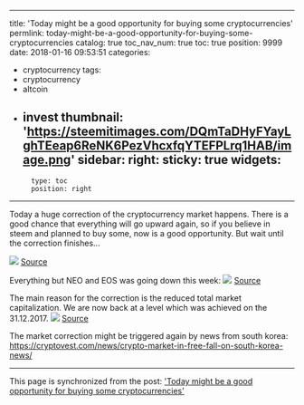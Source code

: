 
---
title: 'Today might be a good opportunity for buying some cryptocurrencies'
permlink: today-might-be-a-good-opportunity-for-buying-some-cryptocurrencies
catalog: true
toc_nav_num: true
toc: true
position: 9999
date: 2018-01-16 09:53:51
categories:
- cryptocurrency
tags:
- cryptocurrency
- altcoin
- invest
thumbnail: 'https://steemitimages.com/DQmTaDHyFYayLghTEeap6ReNK6PezVhcxfqYTEFPLrq1HAB/image.png'
sidebar:
    right:
        sticky: true
widgets:
    -
        type: toc
        position: right
---


Today a huge correction of the cryptocurrency market happens. There is a good chance that everything will go upward again, so if you believe in steem and planned to buy some, now is a good opportunity. But wait until the correction finishes...

![](https://steemitimages.com/DQmTaDHyFYayLghTEeap6ReNK6PezVhcxfqYTEFPLrq1HAB/image.png)
[Source](https://www.livecoinwatch.com/price/Steem-STEEM)

Everything but NEO and EOS was going down this week:
![](https://steemitimages.com/DQmQDJyoxvc6FLgBPJpCkYEhiKBVTuxGXHvZtCngKb3hg3X/image.png)
[Source](https://bitgur.com/map/last_week/all/cap)

The main reason for the correction is the reduced total market capitalization. We are now back at a level which was achieved on the 31.12.2017.
![](https://steemitimages.com/DQmXTV5CWxe2ujr9AL4jstnrqpk9uXvgDVycZ1cPLCTSfUq/image.png)
[Source](https://coinmarketcap.com/charts/)

The market correction might be triggered again by news from south korea: 
https://cryptovest.com/news/crypto-market-in-free-fall-on-south-korea-news/

- - -

This page is synchronized from the post: ['Today might be a good opportunity for buying some cryptocurrencies'](https://steemit.com/@holger80/today-might-be-a-good-opportunity-for-buying-some-cryptocurrencies)

